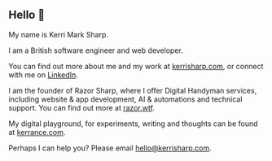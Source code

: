 ## Hello 👋

My name is Kerri Mark Sharp.

I am a British software engineer and web developer.

You can find out more about me and my work at [kerrisharp.com](https://www.kerrisharp.com/), or connect with me on [LinkedIn](https://www.linkedin.com/in/kerri-sharp/).

I am the founder of Razor Sharp, where I offer Digital Handyman services, including website & app development, AI & automations and technical support. You can find out more at [razor.wtf](https://razor.wtf/).

My digital playground, for experiments, writing and thoughts can be found at [kerrance.com](https://kerrance.com/).

Perhaps I can help you? Please email [hello@kerrisharp.com](mailto:hello@kerrisharp.com).
